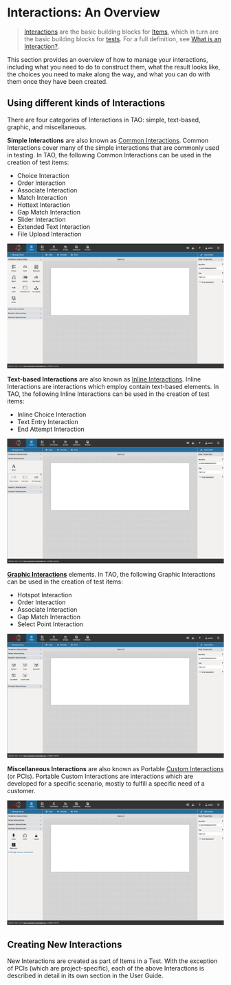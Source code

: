 <!--
created_at: 2016-12-15
authors:         
    - "Catherine Pease"
--> 

# Interactions: An Overview

>[Interactions](../appendix/glossary.md#interaction) are the basic building blocks for [Items](../appendix/glossary.md#item), which in turn are the basic building blocks for [tests](../appendix/glossary.md#test). For a full definition, see [What is an Interaction?](../interactions/what-is-an-interaction.md).

This section provides an overview of how to manage your interactions, including what you need to do to construct them, what the result looks like, the choices you need to make along the way, and what you can do with them once they have been created.

## Using different kinds of Interactions

There are four categories of Interactions in TAO: simple, text-based, graphic, and miscellaneous.

**Simple Interactions** are also known as [Common Interactions](../appendix/glossary.md#common-interaction). Common Interactions cover many of the simple interactions that are commonly used in testing. In TAO, the following Common Interactions can be used in the creation of test items:

- Choice Interaction
- Order Interaction
- Associate Interaction
- Match Interaction
- Hottext Interaction
- Gap Match Interaction
- Slider Interaction
- Extended Text Interaction
- File Upload Interaction

![Common Interactions](../resources/backend/items/authoring/interactions/common-interactions.png)

**Text-based Interactions** are also known as [Inline Interactions](../appendix/glossary.md#inline-interaction). Inline Interactions are interactions which employ contain text-based elements. In TAO, the following Inline Interactions can be used in the creation of test items:

- Inline Choice Interaction
- Text Entry Interaction
- End Attempt Interaction

![Inline Interactions](../resources/backend/items/authoring/interactions/inline-interactions.png)

**[Graphic Interactions](../appendix/glossary.md#graphic-interaction)** elements. In TAO, the following Graphic Interactions can be used in the creation of test items:

- Hotspot Interaction
- Order Interaction
- Associate Interaction
- Gap Match Interaction
- Select Point Interaction

![Graphic Interactions](../resources/backend/items/authoring/interactions/graphic-interactions.png)

**Miscellaneous Interactions** are also known as Portable [Custom Interactions](../appendix/glossary.md#custom-interaction) (or PCIs). Portable Custom Interactions are interactions which are developed for a specific scenario, mostly to fulfill a specific need of a customer.

![Custom Interactions](../resources/backend/items/authoring/interactions/custom-interactions.png)

## Creating New Interactions

New Interactions are created as part of Items in a Test. 
With the exception of PCIs (which are project-specific),
each of the above Interactions is described in detail in its own section in the User Guide. 